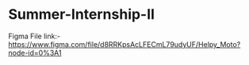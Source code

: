 # Summer-Internship-II
Figma File link:- https://www.figma.com/file/d8RRKpsAcLFECmL79udyUF/Helpy_Moto?node-id=0%3A1

